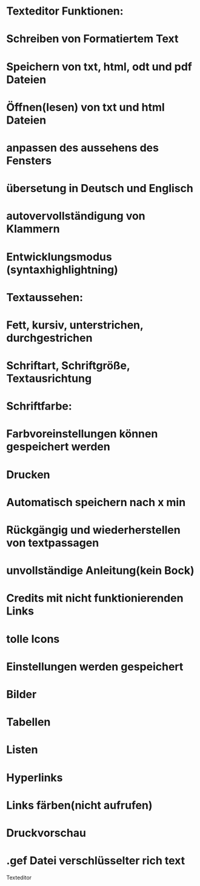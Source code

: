 # Texteditor Funktionen:
#	Schreiben von Formatiertem Text
#	Speichern von txt, html, odt und pdf Dateien
#	Öffnen(lesen) von txt und html Dateien
#	anpassen des aussehens des Fensters
#	übersetung in Deutsch und Englisch
#	autovervollständigung von Klammern
#	Entwicklungsmodus (syntaxhighlightning)
#	Textaussehen:
#		Fett, kursiv, unterstrichen, durchgestrichen
#		Schriftart, Schriftgröße, Textausrichtung
#		Schriftfarbe:
#			Farbvoreinstellungen können gespeichert werden
#	Drucken
#	Automatisch speichern nach x min
#	Rückgängig und wiederherstellen von textpassagen
#	unvollständige Anleitung(kein Bock)
#	Credits mit nicht funktionierenden Links
#	tolle Icons
#	Einstellungen werden gespeichert
#	Bilder
#	Tabellen
#	Listen
#       Hyperlinks
#       Links färben(nicht aufrufen)
#       Druckvorschau
#   .gef Datei verschlüsselter rich text
	
Texteditor
